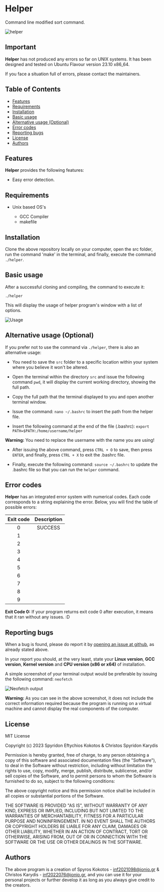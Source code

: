 # Helper

Command line modified sort command.

![helper](https://skokotos.com/images/helper.png)

## Important

**Helper** has not produced any errors so far on UNIX systems. It has been designed and tested on Ubuntu Flavour version 23.10 x86_64.

If you face a situation full of errors, please contact the maintainers. 

## Table of Contents
<!-- vim-markdown-toc Marked -->

* [Features](#features)
* [Requirements](#requirements)
* [Installation](#installation)
* [Basic usage](#basic-usage)
* [Alternative usage (Optional)](#alternative-usage-optional)
* [Error codes](#error-codes)
* [Reporting bugs](#reporting-bugs)
* [License](#license)
* [Authors](#authors)

<!-- vim-markdown-toc -->

## Features

**Helper** provides the following features:

 -  Easy error detection.
 
## Requirements
* Unix based OS's

  - GCC Compiler
  - makefile

## Installation

Clone the above repository locally on your computer, open the src folder, run the command 'make' in the terminal, and finally, execute the command `./helper`.

## Basic usage

After a successful cloning and compiling, the command to execute it:

    ./helper

This will display the usage of helper program's window with a list of options.

![Usage](https://skokotos.com/images/usage2.png)

## Alternative usage (Optional)

If you prefer not to use the command via `./helper`, there is also an alternative usage:

  - You need to save the `src` folder to a specific location within your system where you believe it won't be altered.

  - Open the terminal within the directory `src` and issue the following command `pwd`, it will display the current working directory, showing the full path.

  - Copy the full path that the terminal displayed to you and open another terminal window.

  - Issue the command: `nano ~/.bashrc` to insert the path from the helper file.

  - Insert the following command at the end of the file (.bashrc): `export PATH=$PATH:/home/username/helper`

**Warning:** You need to replace the username with the name you are using!

  - After issuing the above command, press `CTRL + O` to save, then press `ENTER`, and finally, press `CTRL + X` to exit the .bashrc file.

  - Finally, execute the following command: `source ~/.bashrc` to update the .bashrc file so that you can run the `helper` command.

## Error codes

**Helper** has an integrated error system with numerical codes. Each code corresponds to a string explaining the error. Below, you will find the table of possible errors:

| Exit code | Description |
| :---------: |  :---------:  |
|     0     |   SUCCESS   |
|     1     ||
|     2     ||
|     3     ||
|     4     ||
|     5     ||
|     6     ||
|     7     ||
|     8     ||
|     9     ||

**Exit Code 0:** If your program returns exit code 0 after execution, it means that it ran without any issues. :D



## Reporting bugs


When a bug is found, please do report it by [opening an issue at github](https://github.com/Greekforce1821/helper/issues), as already stated above.

In your report you should, at the very least, state your **Linux version**, **GCC version**, **Kernel version** and **CPU version (x86 or x64)** of installation.

A simple screenshot of your terminal output would be preferable by issuing the following command: `neofetch`

![Neofetch output](https://skokotos.com/images/neofetch.png)

**Warning:** As you can see in the above screenshot, it does not include the correct information required because the program is running on a virtual machine and cannot display the real components of the computer.


## License

MIT License

Copyright (c) 2023 Spyridon Eftychios Kokotos & Christos Spyridon Karydis

Permission is hereby granted, free of charge, to any person obtaining a copy
of this software and associated documentation files (the "Software"), to deal
in the Software without restriction, including without limitation the rights
to use, copy, modify, merge, publish, distribute, sublicense, and/or sell
copies of the Software, and to permit persons to whom the Software is
furnished to do so, subject to the following conditions:

The above copyright notice and this permission notice shall be included in all
copies or substantial portions of the Software.

THE SOFTWARE IS PROVIDED "AS IS", WITHOUT WARRANTY OF ANY KIND, EXPRESS OR
IMPLIED, INCLUDING BUT NOT LIMITED TO THE WARRANTIES OF MERCHANTABILITY,
FITNESS FOR A PARTICULAR PURPOSE AND NONINFRINGEMENT. IN NO EVENT SHALL THE
AUTHORS OR COPYRIGHT HOLDERS BE LIABLE FOR ANY CLAIM, DAMAGES OR OTHER
LIABILITY, WHETHER IN AN ACTION OF CONTRACT, TORT OR OTHERWISE, ARISING FROM,
OUT OF OR IN CONNECTION WITH THE SOFTWARE OR THE USE OR OTHER DEALINGS IN THE
SOFTWARE.


## Authors

The above program is a creation of Spyros Kokotos - inf2021098@ionio.gr & Christos Karydis - inf2022076@ionio.gr, and you can use it for your personal projects or further develop it as long as you always give credit to the creators.



